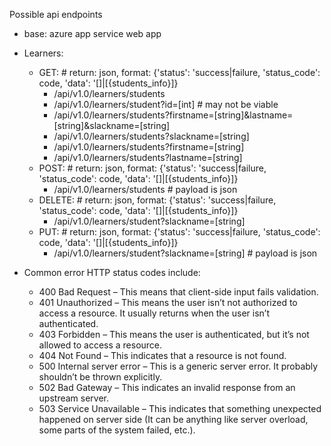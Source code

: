 Possible api endpoints
- base: azure app service web app
- Learners: 
   - GET: # return: json, format: {'status': 'success|failure, 'status_code': code, 'data': '[]|[{students_info}]}
      - /api/v1.0/learners/students
      - /api/v1.0/learners/student?id=[int] # may not be viable
      - /api/v1.0/learners/students?firstname=[string]&lastname=[string]&slackname=[string]
      - /api/v1.0/learners/students?slackname=[string]
      - /api/v1.0/learners/students?firstname=[string]
      - /api/v1.0/learners/students?lastname=[string]
   - POST: # return: json, format: {'status': 'success|failure, 'status_code': code, 'data': '[]|[{students_info}]}
      - /api/v1.0/learners/students # payload is json
   - DELETE: # return: json, format: {'status': 'success|failure, 'status_code': code, 'data': '[]|[{students_info}]}
      - /api/v1.0/learners/student?slackname=[string]
   - PUT: # return: json, format: {'status': 'success|failure, 'status_code': code, 'data': '[]|[{students_info}]}
      - /api/v1.0/learners/student?slackname=[string] # payload is json
    
- Common error HTTP status codes include:
    - 400 Bad Request – This means that client-side input fails validation.
    - 401 Unauthorized – This means the user isn’t not authorized to access a resource. It usually returns when the user isn’t authenticated.
    - 403 Forbidden – This means the user is authenticated, but it’s not allowed to access a resource.
    - 404 Not Found – This indicates that a resource is not found.
    - 500 Internal server error – This is a generic server error. It probably shouldn’t be thrown explicitly.
    - 502 Bad Gateway – This indicates an invalid response from an upstream server.
    - 503 Service Unavailable – This indicates that something unexpected happened on server side (It can be anything like server overload, some parts of the system failed, etc.).
